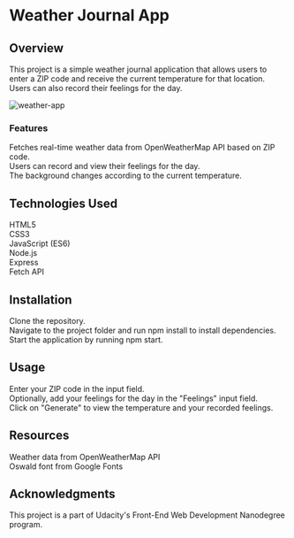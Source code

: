 # Weather Journal App
## Overview
This project is a simple weather journal application that allows users to enter a ZIP code and receive the current temperature for that location. 
Users can also record their feelings for the day. 


![weather-app](https://github.com/jeniferjuliat/weather-journal-app/assets/107074702/5ca033c8-8e25-426d-bd4a-d6f8157dfe7c)

### Features
Fetches real-time weather data from OpenWeatherMap API based on ZIP code.  
Users can record and view their feelings for the day.  
The background changes according to the current temperature.

## Technologies Used
HTML5  
CSS3  
JavaScript (ES6)  
Node.js  
Express  
Fetch API

## Installation
Clone the repository.  
Navigate to the project folder and run npm install to install dependencies.  
Start the application by running npm start.

## Usage
Enter your ZIP code in the input field.  
Optionally, add your feelings for the day in the "Feelings" input field.  
Click on "Generate" to view the temperature and your recorded feelings.

## Resources
Weather data from OpenWeatherMap API  
Oswald font from Google Fonts

## Acknowledgments
This project is a part of Udacity's Front-End Web Development Nanodegree program.
